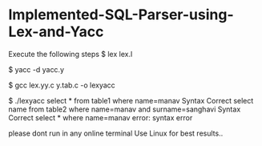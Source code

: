 # Implemented-SQL-Parser-using-Lex-and-Yacc
Execute the following steps
$ lex lex.l

$ yacc -d yacc.y

$ gcc lex.yy.c y.tab.c -o lexyacc

$ ./lexyacc
select * from table1 where name=manav
Syntax Correct
select name from table2 where name=manav and surname=sanghavi
Syntax Correct
select * where name=manav
error: syntax error

please dont run in any online terminal
Use Linux for best results..
